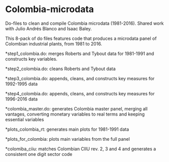 # Colombia-microdata
Do-files to clean and compile Colombia microdata (1981-2016). Shared work with Julio Andrés Blanco and Isaac Baley.

This 8-pack of do files features code that produces a microdata panel of Colombian industrial plants, from 1981 to 2016.

*step1_colombia.do: merges Roberts and Tybout data for 1981-1991 and constructs key variables.

*step2_colombia.do: cleans Roberts and Tybout data

*step3_colombia.do: appends, cleans, and constructs key measures for 1992-1995 data

*step4_colombia.do: appends, cleans, and constructs key measures for 1996-2016 data

*colombia_master.do: generates Colombia master panel, merging all vantages, converting monetary variables to real terms and keeping essential variables

*plots_colombia_rt: generates main plots for 1981-1991 data

*plots_for_colombia: plots main variables from the full panel

*colomiba_ciiu: matches Colombian CIIU rev. 2, 3 and 4 and generates a consistent one digit sector code
